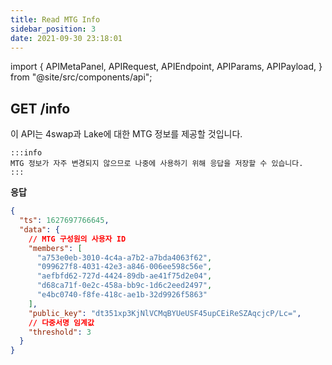 ```yaml
---
title: Read MTG Info
sidebar_position: 3
date: 2021-09-30 23:18:01
---
```


import { APIMetaPanel, APIRequest, APIEndpoint, APIParams, APIPayload, } from "@site/src/components/api";

## GET /info

이 API는 4swap과 Lake에 대한 MTG 정보를 제공할 것입니다.

````mdx-code-block
:::info
MTG 정보가 자주 변경되지 않으므로 나중에 사용하기 위해 응답을 저장할 수 있습니다.
:::
````

<APIEndpoint base="https://api.4swap.org/api" url="/info" />

<APIMetaPanel />

<APIRequest title="Read MTG info" method="GET" isPublic base="https://api.4swap.org/api" url='/info' />


**응답**

```json
{
  "ts": 1627697766645,
  "data": {
    // MTG 구성원의 사용자 ID
    "members": [
      "a753e0eb-3010-4c4a-a7b2-a7bda4063f62",
      "099627f8-4031-42e3-a846-006ee598c56e",
      "aefbfd62-727d-4424-89db-ae41f75d2e04",
      "d68ca71f-0e2c-458a-bb9c-1d6c2eed2497",
      "e4bc0740-f8fe-418c-ae1b-32d9926f5863"
    ],
    "public_key": "dt351xp3KjNlVCMqBYUeUSF45upCEiReSZAqcjcP/Lc=",
    // 다중서명 임계값
    "threshold": 3
  }
}
```